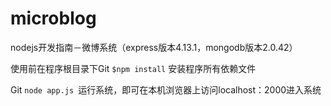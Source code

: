 microblog
=========

nodejs开发指南－微博系统（express版本4.13.1，mongodb版本2.0.42）

使用前在程序根目录下Git ```$npm install``` 安装程序所有依赖文件

Git ```node app.js ```运行系统，即可在本机浏览器上访问localhost：2000进入系统

